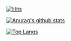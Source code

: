 [![Hits](https://hits.seeyoufarm.com/api/count/incr/badge.svg?url=https%3A%2F%2Fgithub.com%2Fsohyunadc&count_bg=%2379C83D&title_bg=%23555555&icon=&icon_color=%23E7E7E7&title=hits&edge_flat=true)](https://hits.seeyoufarm.com)

[![Anurag's github stats](https://github-readme-stats.vercel.app/api?username=sugarnyang)](https://github.com/anuraghazra/github-readme-stats)

[![Top Langs](https://github-readme-stats.vercel.app/api/top-langs/?username=sugarnyang&layout=compact&hide=html,scss,ruby,css)](https://github.com/anuraghazra/github-readme-stats)
